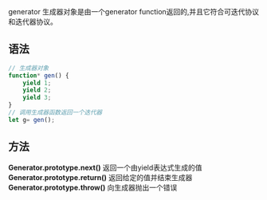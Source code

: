 generator
生成器对象是由一个generator function返回的,并且它符合可迭代协议和迭代器协议。

## 语法
```js
// 生成器对象
function* gen() {
    yield 1;
    yield 2;
    yield 3;
}
// 调用生成器函数返回一个迭代器
let g= gen();
```

## 方法
**Generator.prototype.next()**
返回一个由yield表达式生成的值
**Generator.prototype.return()**
返回给定的值并结束生成器
**Generator.prototype.throw()**
向生成器抛出一个错误

